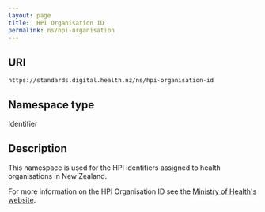 ```yaml
---
layout: page
title:  HPI Organisation ID
permalink: ns/hpi-organisation
---
```

URI
---------------
``````````````````````````````````````````````````````````
https://standards.digital.health.nz/ns/hpi-organisation-id
``````````````````````````````````````````````````````````

Namespace type
----
Identifier

Description
-----------
This namespace is used for the HPI identifiers assigned to health organisations in New Zealand.

For more information on the HPI Organisation ID see the [Ministry of Health's website](https://www.health.govt.nz/our-work/health-identity/health-provider-index).
